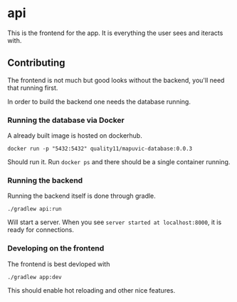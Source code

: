 # api

This is the frontend for the app. It is everything the user sees and iteracts with.

## Contributing

The frontend is not much but good looks without the backend, you'll need that running first.

In order to build the backend one needs the database running.

### Running the database via Docker

A already built image is hosted on dockerhub.

```shell
docker run -p "5432:5432" quality11/mapuvic-database:0.0.3
```

Should run it. Run `docker ps` and there should be a single container running.

### Running the backend

Running the backend itself is done through gradle.

```
./gradlew api:run
```

Will start a server. When you see `server started at localhost:8000`, it is ready for connections.

### Developing on the frontend

The frontend is best devloped with
```
./gradlew app:dev
```
This should enable hot reloading and other nice features.
